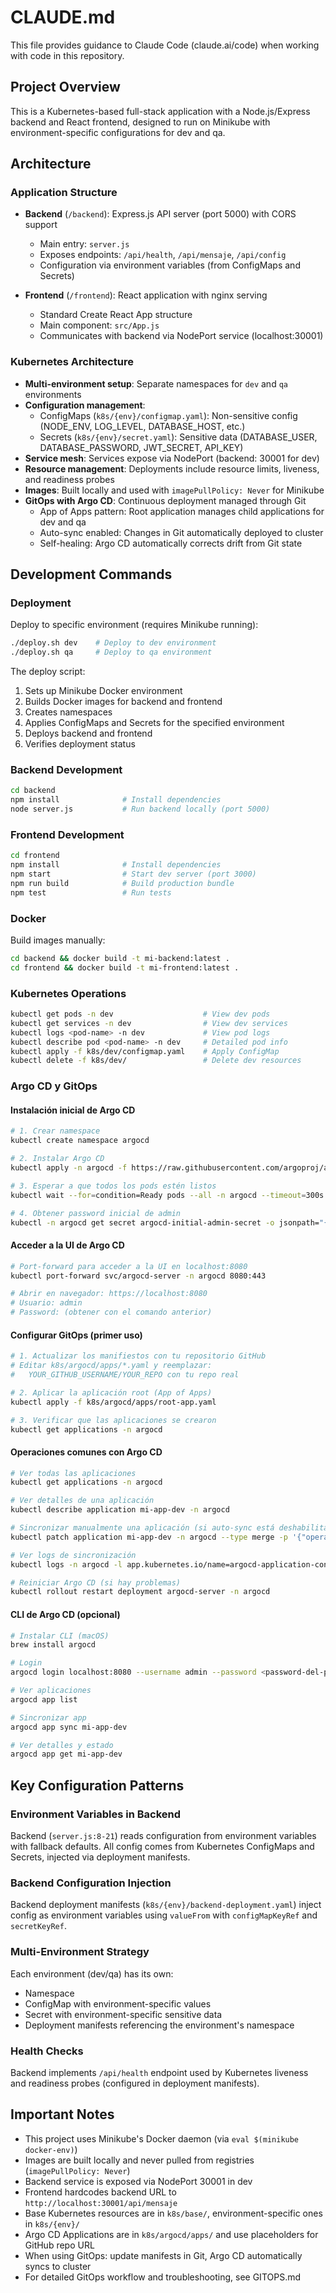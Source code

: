 # CLAUDE.md

This file provides guidance to Claude Code (claude.ai/code) when working with code in this repository.

## Project Overview

This is a Kubernetes-based full-stack application with a Node.js/Express backend and React frontend, designed to run on Minikube with environment-specific configurations for dev and qa.

## Architecture

### Application Structure
- **Backend** (`/backend`): Express.js API server (port 5000) with CORS support
  - Main entry: `server.js`
  - Exposes endpoints: `/api/health`, `/api/mensaje`, `/api/config`
  - Configuration via environment variables (from ConfigMaps and Secrets)

- **Frontend** (`/frontend`): React application with nginx serving
  - Standard Create React App structure
  - Main component: `src/App.js`
  - Communicates with backend via NodePort service (localhost:30001)

### Kubernetes Architecture
- **Multi-environment setup**: Separate namespaces for `dev` and `qa` environments
- **Configuration management**:
  - ConfigMaps (`k8s/{env}/configmap.yaml`): Non-sensitive config (NODE_ENV, LOG_LEVEL, DATABASE_HOST, etc.)
  - Secrets (`k8s/{env}/secret.yaml`): Sensitive data (DATABASE_USER, DATABASE_PASSWORD, JWT_SECRET, API_KEY)
- **Service mesh**: Services expose via NodePort (backend: 30001 for dev)
- **Resource management**: Deployments include resource limits, liveness, and readiness probes
- **Images**: Built locally and used with `imagePullPolicy: Never` for Minikube
- **GitOps with Argo CD**: Continuous deployment managed through Git
  - App of Apps pattern: Root application manages child applications for dev and qa
  - Auto-sync enabled: Changes in Git automatically deployed to cluster
  - Self-healing: Argo CD automatically corrects drift from Git state

## Development Commands

### Deployment
Deploy to specific environment (requires Minikube running):
```bash
./deploy.sh dev    # Deploy to dev environment
./deploy.sh qa     # Deploy to qa environment
```

The deploy script:
1. Sets up Minikube Docker environment
2. Builds Docker images for backend and frontend
3. Creates namespaces
4. Applies ConfigMaps and Secrets for the specified environment
5. Deploys backend and frontend
6. Verifies deployment status

### Backend Development
```bash
cd backend
npm install              # Install dependencies
node server.js           # Run backend locally (port 5000)
```

### Frontend Development
```bash
cd frontend
npm install              # Install dependencies
npm start                # Start dev server (port 3000)
npm run build            # Build production bundle
npm test                 # Run tests
```

### Docker
Build images manually:
```bash
cd backend && docker build -t mi-backend:latest .
cd frontend && docker build -t mi-frontend:latest .
```

### Kubernetes Operations
```bash
kubectl get pods -n dev                    # View dev pods
kubectl get services -n dev                # View dev services
kubectl logs <pod-name> -n dev             # View pod logs
kubectl describe pod <pod-name> -n dev     # Detailed pod info
kubectl apply -f k8s/dev/configmap.yaml    # Apply ConfigMap
kubectl delete -f k8s/dev/                 # Delete dev resources
```

### Argo CD y GitOps

#### Instalación inicial de Argo CD
```bash
# 1. Crear namespace
kubectl create namespace argocd

# 2. Instalar Argo CD
kubectl apply -n argocd -f https://raw.githubusercontent.com/argoproj/argo-cd/stable/manifests/install.yaml

# 3. Esperar a que todos los pods estén listos
kubectl wait --for=condition=Ready pods --all -n argocd --timeout=300s

# 4. Obtener password inicial de admin
kubectl -n argocd get secret argocd-initial-admin-secret -o jsonpath="{.data.password}" | base64 -d && echo
```

#### Acceder a la UI de Argo CD
```bash
# Port-forward para acceder a la UI en localhost:8080
kubectl port-forward svc/argocd-server -n argocd 8080:443

# Abrir en navegador: https://localhost:8080
# Usuario: admin
# Password: (obtener con el comando anterior)
```

#### Configurar GitOps (primer uso)
```bash
# 1. Actualizar los manifiestos con tu repositorio GitHub
# Editar k8s/argocd/apps/*.yaml y reemplazar:
#   YOUR_GITHUB_USERNAME/YOUR_REPO con tu repo real

# 2. Aplicar la aplicación root (App of Apps)
kubectl apply -f k8s/argocd/apps/root-app.yaml

# 3. Verificar que las aplicaciones se crearon
kubectl get applications -n argocd
```

#### Operaciones comunes con Argo CD
```bash
# Ver todas las aplicaciones
kubectl get applications -n argocd

# Ver detalles de una aplicación
kubectl describe application mi-app-dev -n argocd

# Sincronizar manualmente una aplicación (si auto-sync está deshabilitado)
kubectl patch application mi-app-dev -n argocd --type merge -p '{"operation":{"sync":{}}}'

# Ver logs de sincronización
kubectl logs -n argocd -l app.kubernetes.io/name=argocd-application-controller -f

# Reiniciar Argo CD (si hay problemas)
kubectl rollout restart deployment argocd-server -n argocd
```

#### CLI de Argo CD (opcional)
```bash
# Instalar CLI (macOS)
brew install argocd

# Login
argocd login localhost:8080 --username admin --password <password-del-paso-anterior>

# Ver aplicaciones
argocd app list

# Sincronizar app
argocd app sync mi-app-dev

# Ver detalles y estado
argocd app get mi-app-dev
```

## Key Configuration Patterns

### Environment Variables in Backend
Backend (`server.js:8-21`) reads configuration from environment variables with fallback defaults. All config comes from Kubernetes ConfigMaps and Secrets, injected via deployment manifests.

### Backend Configuration Injection
Backend deployment manifests (`k8s/{env}/backend-deployment.yaml`) inject config as environment variables using `valueFrom` with `configMapKeyRef` and `secretKeyRef`.

### Multi-Environment Strategy
Each environment (dev/qa) has its own:
- Namespace
- ConfigMap with environment-specific values
- Secret with environment-specific sensitive data
- Deployment manifests referencing the environment's namespace

### Health Checks
Backend implements `/api/health` endpoint used by Kubernetes liveness and readiness probes (configured in deployment manifests).

## Important Notes

- This project uses Minikube's Docker daemon (via `eval $(minikube docker-env)`)
- Images are built locally and never pulled from registries (`imagePullPolicy: Never`)
- Backend service is exposed via NodePort 30001 in dev
- Frontend hardcodes backend URL to `http://localhost:30001/api/mensaje`
- Base Kubernetes resources are in `k8s/base/`, environment-specific ones in `k8s/{env}/`
- Argo CD Applications are in `k8s/argocd/apps/` and use placeholders for GitHub repo URL
- When using GitOps: update manifests in Git, Argo CD automatically syncs to cluster
- For detailed GitOps workflow and troubleshooting, see GITOPS.md
